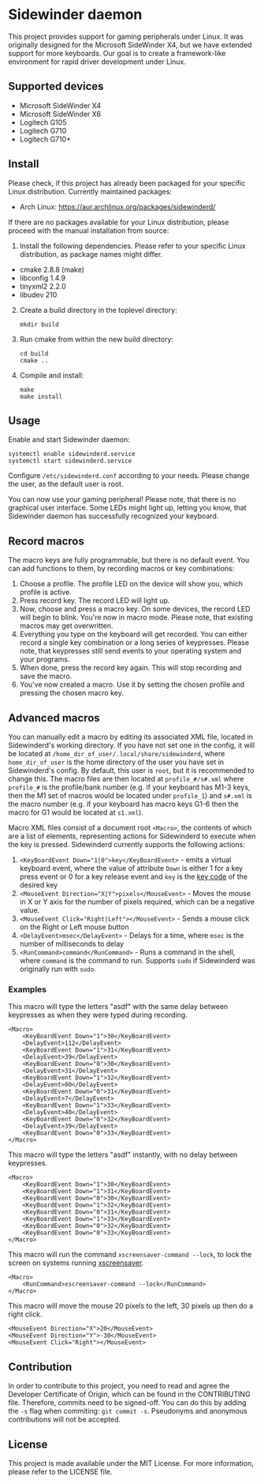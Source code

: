 # Sidewinder daemon

This project provides support for gaming peripherals under Linux. It was
originally designed for the Microsoft SideWinder X4, but we have extended
support for more keyboards. Our goal is to create a framework-like environment
for rapid driver development under Linux.


## Supported devices

  * Microsoft SideWinder X4
  * Microsoft SideWinder X6
  * Logitech G105
  * Logitech G710
  * Logitech G710+


## Install

Please check, if this project has already been packaged for your specific Linux
distribution. Currently maintained packages:

  * Arch Linux: https://aur.archlinux.org/packages/sidewinderd/

If there are no packages available for your Linux distribution, please proceed
with the manual installation from source:

1. Install the following dependencies. Please refer to your specific Linux
distribution, as package names might differ.

  * cmake 2.8.8 (make)
  * libconfig 1.4.9
  * tinyxml2 2.2.0
  * libudev 210

2. Create a build directory in the toplevel directory:

    ```
    mkdir build
    ```

3. Run cmake from within the new build directory:

    ```
    cd build
    cmake ..
    ```

4. Compile and install:

    ```
    make
    make install
    ```


## Usage

Enable and start Sidewinder daemon:

    systemctl enable sidewinderd.service
    systemctl start sidewinderd.service

Configure `/etc/sidewinderd.conf` according to your needs. Please change the
user, as the default user is root.

You can now use your gaming peripheral! Please note, that there is no graphical
user interface. Some LEDs might light up, letting you know, that Sidewinder
daemon has successfully recognized your keyboard.


## Record macros

The macro keys are fully programmable, but there is no default event. You can
add functions to them, by recording macros or key combinations:

1. Choose a profile. The profile LED on the device will show you, which profile
is active.
2. Press record key. The record LED will light up.
3. Now, choose and press a macro key. On some devices, the record LED will begin
to blink. You're now in macro mode. Please note, that existing macros may get
overwritten.
4. Everything you type on the keyboard will get recorded. You can either record
a single key combination or a long series of keypresses. Please note, that
keypresses still send events to your operating system and your programs.
5. When done, press the record key again. This will stop recording and save the
macro.
6. You've now created a macro. Use it by setting the chosen profile and pressing
the chosen macro key.

## Advanced macros

You can manually edit a macro by editing its associated XML file, located in
Sidewinderd's working directory. If you have not set one in the config, it will be
located at `/home_dir_of_user/.local/share/sidewinderd`, where `home_dir_of_user` is the
home directory of the user you have set in Sidewinderd's config. By default, this user
is `root`, but it is recommended to change this. The macro files are then located at `profile_#/s#.xml` where `profile_#` is the profile/bank number (e.g. if your keyboard has M1-3 keys, then the M1 set of macros would be located under `profile_1`) and `s#.xml` is the macro number (e.g. if your keyboard has macro keys G1-6 then the macro for G1 would be located at `s1.xml`).

Macro XML files consist of a document root `<Macro>`, the contents of which are a list of 
elements, representing actions for Sidewinderd to execute when the key is pressed.
Sidewinderd currently supports the following actions:
1. `<KeyBoardEvent Down="1|0">key</KeyBoardEvent>` - emits a virtual keyboard event, where the value of attribute `Down` is either 1 for a key press event or 0 for a key release event and `key` is the [key code](https://github.com/torvalds/linux/blob/master/include/uapi/linux/input-event-codes.h) of the desired key
2. `<MouseEvent Direction="X|Y">pixels</MouseEvent>` - Moves the mouse in X or Y axis for the number of pixels required, which can be a negative value.
3. `<MouseEvent Click="Right|Left"></MouseEvent>` - Sends a mouse click on the Right or Left mouse button
4. `<DelayEvent>msec</DelayEvent>` - Delays for a time, where `msec` is the number of milliseconds to delay
5. `<RunCommand>command</RunCommand>` - Runs a command in the shell, where `command` is the command to run. Supports `sudo` if Sidewinderd was originally run with `sudo`.

### Examples
This macro will type the letters "asdf" with the same delay between keypresses as when they were typed during recording.
```
<Macro>
    <KeyBoardEvent Down="1">30</KeyBoardEvent>
    <DelayEvent>112</DelayEvent>
    <KeyBoardEvent Down="1">31</KeyBoardEvent>
    <DelayEvent>39</DelayEvent>
    <KeyBoardEvent Down="0">30</KeyBoardEvent>
    <DelayEvent>31</DelayEvent>
    <KeyBoardEvent Down="1">32</KeyBoardEvent>
    <DelayEvent>80</DelayEvent>
    <KeyBoardEvent Down="0">31</KeyBoardEvent>
    <DelayEvent>7</DelayEvent>
    <KeyBoardEvent Down="1">33</KeyBoardEvent>
    <DelayEvent>40</DelayEvent>
    <KeyBoardEvent Down="0">32</KeyBoardEvent>
    <DelayEvent>39</DelayEvent>
    <KeyBoardEvent Down="0">33</KeyBoardEvent>
</Macro>
```
This macro will type the letters "asdf" instantly, with no delay between keypresses.
```
<Macro>
    <KeyBoardEvent Down="1">30</KeyBoardEvent>
    <KeyBoardEvent Down="1">31</KeyBoardEvent>
    <KeyBoardEvent Down="0">30</KeyBoardEvent>
    <KeyBoardEvent Down="1">32</KeyBoardEvent>
    <KeyBoardEvent Down="0">31</KeyBoardEvent>
    <KeyBoardEvent Down="1">33</KeyBoardEvent>
    <KeyBoardEvent Down="0">32</KeyBoardEvent>
    <KeyBoardEvent Down="0">33</KeyBoardEvent>
</Macro>
```
This macro will run the command `xscreensaver-command --lock`, to lock the screen on systems running [xscreensaver](https://www.jwz.org/xscreensaver/).
```
<Macro>
    <RunCommand>xscreensaver-command --lock</RunCommand>
</Macro>
```
This macro will move the mouse 20 pixels to the left, 30 pixels up then do a right click.
```
<MouseEvent Direction="X">20</MouseEvent>
<MouseEvent Direction="Y">-30</MouseEvent>
<MouseEvent Click="Right"></MouseEvent>
```


## Contribution

In order to contribute to this project, you need to read and agree the Developer
Certificate of Origin, which can be found in the CONTRIBUTING file. Therefore,
commits need to be signed-off. You can do this by adding the `-s` flag when
commiting: `git commit -s`. Pseudonyms and anonymous contributions will not be
accepted.


## License

This project is made available under the MIT License. For more information,
please refer to the LICENSE file.
